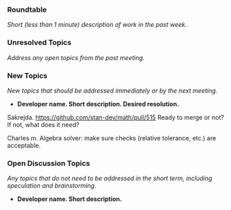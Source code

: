 ### Roundtable
_Short (less than 1 minute) description of work in the past week._

### Unresolved Topics
_Address any open topics from the past meeting._

### New Topics
_New topics that should be addressed immediately or by the next
meeting._

* __Developer name.  Short description.  Desired resolution.__

Sakrejda.  https://github.com/stan-dev/math/pull/515   Ready to merge or not? If not, what does it need?

Charles m. Algebra solver: make sure checks (relative tolerance, etc.) are acceptable.

### Open Discussion Topics
_Any topics that do not need to be addressed in the short term,
including speculation and brainstorming._

* __Developer name.  Short description.__
